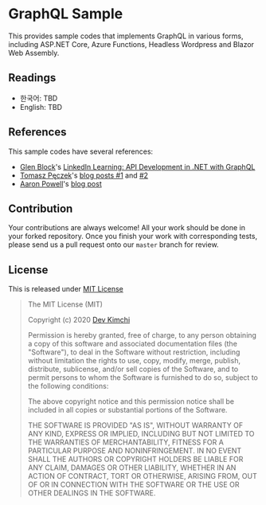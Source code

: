 # GraphQL Sample #

This provides sample codes that implements GraphQL in various forms, including ASP.NET Core, Azure Functions, Headless Wordpress and Blazor Web Assembly.


## Readings ##

* 한국어: TBD
* English: TBD


## References ##

This sample codes have several references:

* [Glen Block](https://twitter.com/gblock)'s [LinkedIn Learning: API Development in .NET with GraphQL](https://www.linkedin.com/learning/api-development-in-dot-net-with-graphql/welcome)
* [Tomasz Pęczek](https://twitter.com/tpeczek)'s [blog posts #1](https://www.tpeczek.com/2019/05/serverless-graphql-with-azure-functions.html) and [#2](https://www.tpeczek.com/2020/05/more-performant-serverless-graphql-with.html)
* [Aaron Powell](https://twitter.com/slace)'s [blog post](https://www.aaron-powell.com/posts/2020-04-07-using-graphql-in-azure-functions-to-access-cosmosdb/)


## Contribution ##

Your contributions are always welcome! All your work should be done in your forked repository. Once you finish your work with corresponding tests, please send us a pull request onto our `master` branch for review.


## License ##

This is released under [MIT License](http://opensource.org/licenses/MIT)

> The MIT License (MIT)
>
> Copyright (c) 2020 [Dev Kimchi](https://devkimchi.com)
> 
> Permission is hereby granted, free of charge, to any person obtaining a copy of this software and associated documentation files (the "Software"), to deal in the Software without restriction, including without limitation the rights to use, copy, modify, merge, publish, distribute, sublicense, and/or sell copies of the Software, and to permit persons to whom the Software is furnished to do so, subject to the following conditions:
> 
> The above copyright notice and this permission notice shall be included in all copies or substantial portions of the Software.
> 
> THE SOFTWARE IS PROVIDED "AS IS", WITHOUT WARRANTY OF ANY KIND, EXPRESS OR IMPLIED, INCLUDING BUT NOT LIMITED TO THE WARRANTIES OF MERCHANTABILITY, FITNESS FOR A PARTICULAR PURPOSE AND NONINFRINGEMENT. IN NO EVENT SHALL THE AUTHORS OR COPYRIGHT HOLDERS BE LIABLE FOR ANY CLAIM, DAMAGES OR OTHER LIABILITY, WHETHER IN AN ACTION OF CONTRACT, TORT OR OTHERWISE, ARISING FROM, OUT OF OR IN CONNECTION WITH THE SOFTWARE OR THE USE OR OTHER DEALINGS IN THE SOFTWARE.
